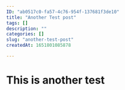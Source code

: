 ```yaml
---
ID: "ab0517c0-fa57-4c76-954f-137681f3de10"
title: "Another Test post"
tags: []
description: ""
categories: []
slug: "another-test-post"
createdAt: 1651801085878

---
```

# 	This is another test